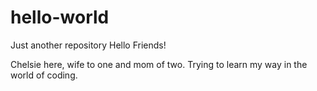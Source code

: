 # hello-world
Just another repository
Hello Friends!

Chelsie here, wife to one and mom of two. 
Trying to learn my way in the world of coding.
